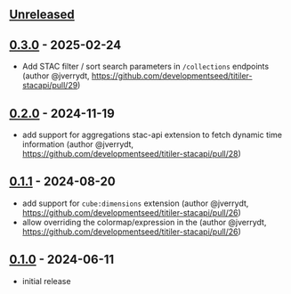 

## [Unreleased]

## [0.3.0] - 2025-02-24

* Add STAC filter / sort search parameters in `/collections` endpoints (author @jverrydt, https://github.com/developmentseed/titiler-stacapi/pull/29)

## [0.2.0] - 2024-11-19

* add support for aggregations stac-api extension to fetch dynamic time information (author @jverrydt, https://github.com/developmentseed/titiler-stacapi/pull/28)

## [0.1.1] - 2024-08-20

* add support for `cube:dimensions` extension (author @jverrydt, https://github.com/developmentseed/titiler-stacapi/pull/26)
* allow overriding the colormap/expression in the  (author @jverrydt, https://github.com/developmentseed/titiler-stacapi/pull/26)

## [0.1.0] - 2024-06-11

* initial release

[Unreleased]: <https://github.com/developmentseed/titiler-stacapi/compare/0.3.0..main>
[0.3.0]: <https://github.com/developmentseed/titiler-stacapi/compare/0.2.0..0.3.0>
[0.2.0]: <https://github.com/developmentseed/titiler-stacapi/compare/0.1.1..0.2.0>
[0.1.1]: <https://github.com/developmentseed/titiler-stacapi/compare/0.1.0..0.1.1>
[0.1.0]: <https://github.com/developmentseed/titiler-stacapi/tree/0.1.0>

